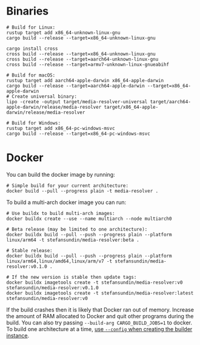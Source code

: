 # Binaries

```shell
# Build for Linux:
rustup target add x86_64-unknown-linux-gnu
cargo build --release --target=x86_64-unknown-linux-gnu

cargo install cross
cross build --release --target=x86_64-unknown-linux-gnu
cross build --release --target=aarch64-unknown-linux-gnu
cross build --release --target=armv7-unknown-linux-gnueabihf

# Build for macOS:
rustup target add aarch64-apple-darwin x86_64-apple-darwin
cargo build --release --target=aarch64-apple-darwin --target=x86_64-apple-darwin
# Create universal binary:
lipo -create -output target/media-resolver-universal target/aarch64-apple-darwin/release/media-resolver target/x86_64-apple-darwin/release/media-resolver

# Build for Windows:
rustup target add x86_64-pc-windows-msvc
cargo build --release --target=x86_64-pc-windows-msvc
```

# Docker

You can build the docker image by running:

```shell
# Simple build for your current architecture:
docker build --pull --progress plain -t media-resolver .
```

To build a multi-arch docker image you can run:

```shell
# Use buildx to build multi-arch images:
docker buildx create --use --name multiarch --node multiarch0

# Beta release (may be limited to one architecture):
docker buildx build --pull --push --progress plain --platform linux/arm64 -t stefansundin/media-resolver:beta .

# Stable release:
docker buildx build --pull --push --progress plain --platform linux/arm64,linux/amd64,linux/arm/v7 -t stefansundin/media-resolver:v0.1.0 .

# If the new version is stable then update tags:
docker buildx imagetools create -t stefansundin/media-resolver:v0 stefansundin/media-resolver:v0.1.0
docker buildx imagetools create -t stefansundin/media-resolver:latest stefansundin/media-resolver:v0
```

If the build crashes then it is likely that Docker ran out of memory. Increase the amount of RAM allocated to Docker and quit other programs during the build. You can also try passing `--build-arg CARGO_BUILD_JOBS=1` to docker. To build one architecture at a time, [use `--config` when creating the builder instance](https://gist.github.com/stefansundin/fa1c1dd7a60ebe2f8a2aa6d32631b119).
